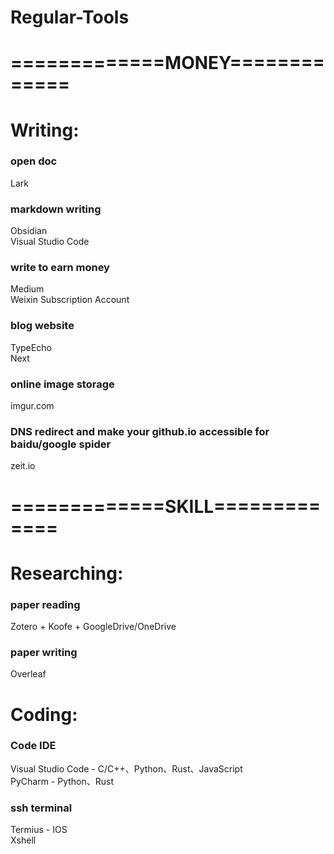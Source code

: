 # Regular-Tools

# =============MONEY=============
# Writing:
### open doc
Lark  

### markdown writing
Obsidian  
Visual Studio Code  

### write to earn money
Medium  
Weixin Subscription Account  

### blog website
TypeEcho  
Next  

### online image storage
imgur.com  

### DNS redirect and make your github.io accessible for baidu/google spider
zeit.io  

# =============SKILL=============
# Researching:
### paper reading
Zotero + Koofe + GoogleDrive/OneDrive  

### paper writing
Overleaf  

# Coding:

### Code IDE
Visual Studio Code  - C/C++、Python、Rust、JavaScript  
PyCharm - Python、Rust  

### ssh terminal
Termius - IOS  
Xshell  


